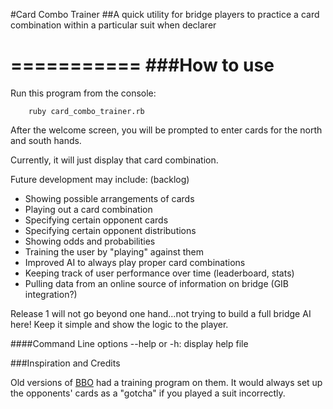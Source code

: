 #Card Combo Trainer
##A quick utility for bridge players to practice a card combination within a particular suit when declarer

===========
###How to use
===========

Run this program from the console:

		ruby card_combo_trainer.rb

After the welcome screen, you will be prompted to enter cards for the north and south hands.

Currently, it will just display that card combination.

Future development may include: (backlog)
+ Showing possible arrangements of cards
+ Playing out a card combination
+ Specifying certain opponent cards
+ Specifying certain opponent distributions
+ Showing odds and probabilities
+ Training the user by "playing" against them
+ Improved AI to always play proper card combinations
+ Keeping track of user performance over time (leaderboard, stats)
+ Pulling data from an online source of information on bridge (GIB integration?)

Release 1 will not go beyond one hand...not trying to build a full bridge AI here! Keep it simple and show the logic to the player.

####Command Line options
--help or -h: display help file

###Inspiration and Credits

Old versions of [BBO](http://www.bridgebase.com) had a training program on them. It would always set up the opponents' cards as a "gotcha" if you played a suit incorrectly.